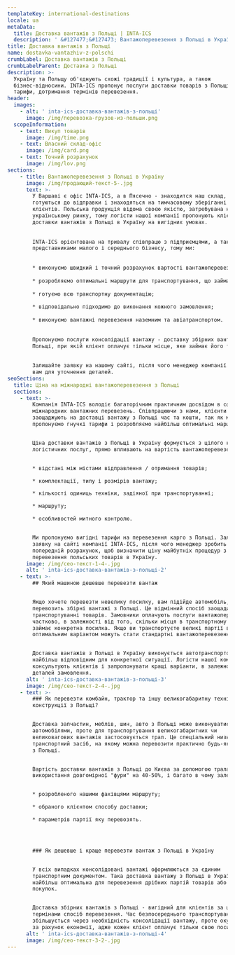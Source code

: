 ```yaml
---
templateKey: international-destinations
locale: ua
metaData:
  title: Доставка вантажів з Польщі | INTA-ICS
  description: ' &#127477;&#127473; Вантажоперевезення з Польщі в Україну &#9989; Міжнародні професійні вантажоперевезення &#9989; Збірні вантажі з Польщі. Чесні ціни, швидкий сервіс & #9742; 068 5555 999'
title: Доставка вантажів з Польщі
name: dostavka-vantazhiv-z-polschi
crumbLabel: Доставка вантажів з Польщі
crumbLabelParent: Доставка з Польщі
description: >-
  Україну та Польщу об'єднують схожі традиції і культура, а також
  бізнес-відносини. INTA-ICS пропонує послуги доставки товарів з Польщі, вигідні
  тарифи, дотримання термінів перевезення.
header:
  images:
    - alt: ' inta-ics-доставка-вантажів-з-польщі'
      image: /img/перевозка-грузов-из-польши.png
  scopeInformation:
    - text: Викуп товарів
      image: /img/time.png
    - text: Власний склад-офіс
      image: /img/card.png
    - text: Точний розрахунок
      image: /img/lov.png
sections:
    - title: Вантажоперевезення з Польщі в Україну
      image: /img/продающий-текст-5-.jpg
      text: >-
        У Варшаві є офіс INTA-ICS, а в Пясечно - знаходится наш склад, де постійно
        готуються до відправки і знаходяться на тимчасовому зберіганні вантажі наших
        клієнтів. Польська продукція відома своєю якістю, затребувана на
        українському ринку, тому логісти нашої компанії пропонують клієнтам послуги
        доставки вантажів з Польщі в Україну на вигідних умовах.
    
    
        INTA-ICS орієнтована на тривалу співпрацю з підприємцями, а також
        представниками малого і середнього бізнесу, тому ми:
    
    
        * виконуємо швидкий і точний розрахунок вартості вантажоперевезень;
    
        * розробляємо оптимальні маршрути для транспортування, що займає від 3 днів;
    
        * готуємо всю транспортну документацію;
    
        * відповідально підходимо до виконання кожного замовлення;
    
        * виконуємо вантажні перевезення наземним та авіатранспортом.
    
    
        Пропонуємо послуги консолідації вантажу - доставку збірних вантажів з
        Польщі, при якій клієнт оплачує тільки місце, яке займає його товар.
    
    
        Залишайте заявку на нашому сайті, після чого менеджер компанії передзвонить
        вам для уточнення деталей.
seoSections:
  title: Ціна на міжнародні вантажоперевезення з Польщі
  sections:
    - text: >-
        Компанія INTA-ICS володіє багаторічним практичним досвідом в сфері
        міжнародних вантажних перевезень. Співпрацюючи з нами, клієнти
        заощаджують на доставці вантажу з Польщі час та кошти, так як ми
        пропонуємо гнучкі тарифи і розробляємо найбільш оптимальні маршрути.


        Ціна доставки вантажів з Польщі в Україну формується з цілого комплексу
        логістичних послуг, прямо впливають на вартість вантажоперевезень:


        * відстані між містами відправлення / отримання товарів;

        * комплектації, типу і розмірів вантажу;

        * кількості одиниць техніки, задіяної при транспортуванні;

        * маршруту;

        * особливостей митного контролю.


        Ми пропонуємо вигідні тарифи на перевезення карго з Польщі. Залишайте
        заявку на сайті компанії INTA-ICS, після чого менеджер зробить
        попередній розрахунок, щоб визначити ціну майбутніх процедур з
        перевезення польських товарів в Україну.
      image: /img/сео-текст-1-4-.jpg
      alt: ' inta-ics-доставка-вантажів-з-польщі-2'
    - text: >-
        ## Який машиною дешевше перевезти вантаж


        Якщо хочете перевезти невелику посилку, вам підійде автомобіль, що
        перевозить збірні вантажі з Польщі. Це відмінний спосіб заощадити на
        транспортуванні товарів. Замовники оплачують послуги вантажоперевезень
        частково, в залежності від того, скільки місця в транспортному засобі
        займає конкретна посилка. Якщо ви транспортуєте великі партії вантажу,
        оптимальним варіантом можуть стати стандартні вантажоперевезення.


        Доставка вантажів з Польщі в Україну виконується автотранспортом,
        найбільш відповідним для конкретної ситуації. Логісти нашої компанії
        консультують клієнтів і запропонувати кращі варіанти, в залежності від
        деталей замовлення.
      alt: ' inta-ics-доставка-вантажів-з-польщі-3'
      image: /img/сео-текст-2-4-.jpg
    - text: >-
        ### Як перевезти комбайн, трактор та іншу великогабаритну техніку або
        конструкції з Польщі?


        Доставка запчастин, меблів, шин, авто з Польщі може виконуватися різними
        автомобілями, проте для транспортування великогабаритних чи
        великовагових вантажів застосовується трал. Це спеціальний низькорамний
        транспортний засіб, на якому можна перевозити практично будь-які товари
        з Польщі.


        Вартість доставки вантажів з Польщі до Києва за допомогою трала дорожче
        використання довгомірної "фури" на 40-50%, і багато в чому залежить від:


        * розробленого нашими фахівцями маршруту;

        * обраного клієнтом способу доставки;

        * параметрів партії яку перевозять.




        ### Як дешевше і краще перевезти вантаж з Польщі в Україну


        У всіх випадках консолідовані вантажі оформлюються за єдиним
        транспортним документом. Така доставка вантажу з Польщі в Україну
        найбільш оптимальна для перевезення дрібних партій товарів або разових
        покупок.


        Доставка збірних вантажів з Польщі - вигідний для клієнтів за ціною і
        термінами спосіб перевезення. Час безпосереднього транспортування
        збільшується через необхідність консолідації вантажу, проте окупається
        за рахунок економії, адже кожен клієнт оплачує тільки свою посилку.
      alt: ' inta-ics-доставка-вантажів-з-польщі-4'
      image: /img/сео-текст-3-2-.jpg
---
```

